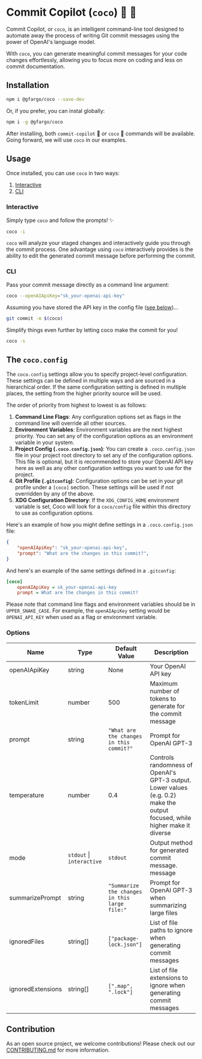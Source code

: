 # Commit Copilot (`coco`) 🤖 🦍

Commit Copilot, or `coco`, is an intelligent command-line tool designed to automate away the process of writing Git commit messages using the power of OpenAI's language model.

With `coco`, you can generate meaningful commit messages for your code changes effortlessly, allowing you to focus more on coding and less on commit documentation.

## Installation

```bash
npm i @gfargo/coco --save-dev
```

Or, if you prefer, you can instal globally:

```bash
npm i -g @gfargo/coco
```

After installing, both `commit-copilot` 🤖 *or* `coco` 🦍  commands will be available.  Going forward, we will use `coco` in our examples.

## Usage

Once installed, you can use `coco` in two ways:

1. [Interactive](#interactive)
1. [CLI](#cli)

### **Interactive**

Simply type `coco` and follow the prompts! ✨

```bash
coco -i
```

`coco` will analyze your staged changes and interactively guide you through the commit process.  One advantage using `coco` interactively provides is the ability to edit the generated commit message before performing the commit.

### **CLI**

Pass your commit message directly as a command line argument:

```bash
coco --openAIApiKey="sk_your-openai-api-key"
```

Assuming you have stored the API key in the config file ([see below](#the-cococonfig))...

```bash
git commit -m $(coco)
```

Simplify things even further by letting coco make the commit for you!

```bash
coco -s
```

## **The `coco.config`**

The `coco.config` settings allow you to specify project-level configuration. These settings can be defined in multiple ways and are sourced in a hierarchical order. If the same configuration setting is defined in multiple places, the setting from the higher priority source will be used.

The order of priority from highest to lowest is as follows:

1. **Command Line Flags**: Any configuration options set as flags in the command line will override all other sources.
2. **Environment Variables**: Environment variables are the next highest priority. You can set any of the configuration options as an environment variable in your system.
3. **Project Config (`.coco.config.json`)**: You can create a `.coco.config.json` file in your project root directory to set any of the configuration options. This file is optional, but it is recommended to store your OpenAI API key here as well as any other configuration settings you want to use for the project.
4. **Git Profile (`.gitconfig`)**: Configuration options can be set in your git profile under a `[coco]` section. These settings will be used if not overridden by any of the above.
5. **XDG Configuration Directory**: If the `XDG_CONFIG_HOME` environment variable is set, Coco will look for a `coco/config` file within this directory to use as configuration options.

Here's an example of how you might define settings in a `.coco.config.json` file:

```json
{
    "openAIApiKey": "sk_your-openai-api-key",
    "prompt": "What are the changes in this commit?",
}
```

And here's an example of the same settings defined in a `.gitconfig`:

```ini
[coco]
    openAIApiKey = sk_your-openai-api-key
    prompt = What are the changes in this commit?
```

Please note that command line flags and environment variables should be in `UPPER_SNAKE_CASE`. For example, the `openAIApiKey` setting would be `OPENAI_API_KEY` when used as a flag or environment variable.

### Options

| Name                     | Type                            | Default Value                             | Description                                                                                                               |
|--------------------------|---------------------------------|-------------------------------------------|---------------------------------------------------------------------------------------------------------------------------|
| openAIApiKey                   | string                          | None                                      | Your OpenAI API key                                                                                                       |
| tokenLimit               | number                          | 500                                       | Maximum number of tokens to generate for the commit message                                                               |
| prompt                   | string                          | `"What are the changes in this commit?"`  | Prompt for OpenAI GPT-3                                                                                                   |
| temperature              | number                          | 0.4                                       | Controls randomness of OpenAI's GPT-3 output. Lower values (e.g. 0.2) make the output focused, while higher make it diverse|
| mode                     | `stdout` \| `interactive`       | `stdout`                                  | Output method for generated commit message. message                                                                              |
| summarizePrompt   | string                          | `"Summarize the changes in this large file:"` | Prompt for OpenAI GPT-3 when summarizing large files                                         |
| ignoredFiles             | string[]                        | `["package-lock.json"]`                  | List of file paths to ignore when generating commit messages                                                             |
| ignoredExtensions        | string[]                        | `[".map", ".lock"]`                      | List of file extensions to ignore when generating commit messages                                                        |

## Contribution

As an open source project, we welcome contributions! Please check out our [CONTRIBUTING.md](CONTRIBUTING.md) for more information.
